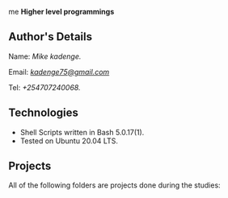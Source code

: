 me
**Higher level programmings**

## Author's Details
Name: *Mike kadenge.*

Email: *kadenge75@gmail.com*

Tel: *+254707240068.*

## Technologies
* Shell Scripts written in Bash 5.0.17(1).
* Tested on Ubuntu 20.04 LTS.

## Projects
All of the following folders are projects done during the studies:

